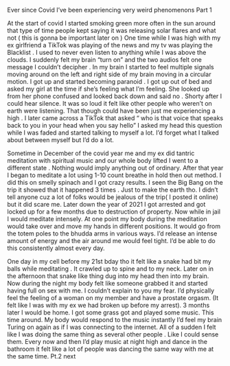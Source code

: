 Ever since Covid I’ve been experiencing very weird phenomenons Part 1

At the start of covid I started smoking green more often in the sun around that type of time people kept saying it was releasing solar flares and what not ( this is gonna be important later on ) One time while I was high with my ex girlfriend a TikTok was playing of the news and my tv was playing the Blacklist . I used to never even listen to anything while I was above the clouds. I suddenly felt my brain “turn on” and the two audios felt one message I couldn’t decipher . In my brain I  started to feel multiple signals moving around on the left and right side of my brain moving in a circular motion. I got up and started becoming paranoid . I got up out of bed and asked my girl at the time if she’s feeling what I’m feeling. She looked up from her phone confused and looked back down and said no . Shorty after I could hear silence. It was so loud it felt like other people who weren’t on earth were listening. That though could have been just me experiencing a high . I later came across a TikTok that asked “ who is that voice that speaks back to you in your head when you say hello” I asked my head this question while I was faded and started talking to myself a lot. I’d forget what I talked about between myself but I’d do a lot. 

Sometime in December of the covid year me and my ex did tantric meditation with spiritual music and our whole body lifted I went to a different state . Nothing would imply anything out of ordinary. After that year I began to meditate a lot using 1-10 count breathe in hold then out method. I did this on smelly spinach and I got crazy results. I seen the Big Bang on the trip it showed that it happened 3 times . Just to make the earth tho. I didn’t tell anyone cuz a lot of folks would be jealous of the trip( I posted it online) but it did scare me. Later down the year of 2021 I got arrested and got locked up for a few months due to destruction of property. Now while in jail I would meditate intensely. At one point my body during the meditation would take over and move my hands in different positions. It would go from the totem poles to the bhudda arms in various ways. I’d release an intense amount of energy and the air around me would feel tight. I’d be able to do this consistently almost every day. 

One day in my cell before my 21st bday tho it felt like a snake had bit my balls while meditating . It crawled up to spine and to my neck. Later on in the afternoon that snake like thing dug into my head then into my brain. Now during the night my body felt like someone grabbed it and started having full on sex with me. I couldn’t explain to you my fear. I’d physically feel the feeling of a woman on my member and have a prostate orgasm. (It felt like I was with my ex we had broken up before my arrest). 3 months later I would be home. I got some grass got and played some music. This time around. My body would respond to the music instantly I’d feel my brain Turing on again as if I was connecting to the internet. All of a sudden I felt like I was doing the same thing as several other people . Like I could sense them. Every now and then I’d play music at night high and dance in the bathroom it felt like a lot of people was dancing the same way with me at the same time. Pt.2 next